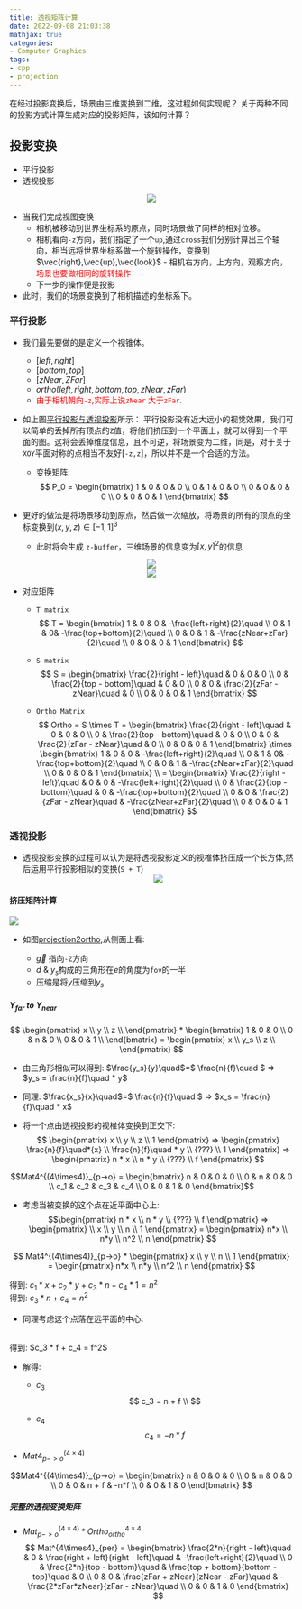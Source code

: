 ```yaml
---
title: 透视矩阵计算
date: 2022-09-08 21:03:38
mathjax: true
categories:
- Computer Graphics
tags:
- cpp
- projection
---
```


在经过投影变换后，场景由三维变换到二维，这过程如何实现呢？
关于两种不同的投影方式计算生成对应的投影矩阵，该如何计算？
<!--more-->

## 投影变换

- 平行投影
- 透视投影

<center><img id="projection" src="https://raw.githubusercontent.com/Ranbun/images/main/blog/computer graph/projection.png"/></center>

- 当我们完成视图变换
    - 相机被移动到世界坐标系的原点，同时场景做了同样的相对位移。
    - 相机看向`-z`方向，我们指定了一个`up`,通过`cross`我们分别计算出三个轴向，相当远将世界坐标系做一个旋转操作，变换到$\vec{right},\vec{up},\vec{look}$ - 相机右方向，上方向，观察方向，<font color=red>场景也要做相同的旋转操作</font>
    - 下一步的操作便是投影
- 此时，我们的场景变换到了相机描述的坐标系下。

### 平行投影

- 我们最先要做的是定义一个视锥体。
    - $[left,right]$
    - $[bottom,top]$
    - $[zNear,ZFar]$
    - $ortho(left,right,bottom,top,zNear,zFar)$
    - <font color=red> 由于相机朝向<code>-z</code>,实际上说<code>zNear</code> 大于<code>zFar</code></font>.


- 如上图[平行投影与透视投影](#projection)所示：
平行投影没有近大远小的视觉效果，我们可以简单的丢掉所有顶点的`Z`值，将他们挤压到一个平面上，就可以得到一个平面的图。这将会丢掉维度信息，且不可逆，将场景变为二维，同是，对于关于`XOY`平面对称的点相当不友好[`-z,z`]，所以并不是一个合适的方法。
    - 变换矩阵:
    $$
        P_0 = \begin{bmatrix}
        1 & 0 & 0 & 0 \\
        0 & 1 & 0 & 0 \\
        0 & 0 & 0 & 0 \\
        0 & 0 & 0 & 1
    \end{bmatrix}
    $$ 

- 更好的做法是将场景移动到原点，然后做一次缩放，将场景的所有的顶点的坐标变换到$(x,y,z) \in [-1,1]^3$
    - 此时将会生成 `z-buffer`，三维场景的信息变为$[x,y]^2$的信息

<center><img id="ortho_1" src="https://raw.githubusercontent.com/Ranbun/images/main/blog/computer graph/Ortho.png
"/></center>

<center><img id="ortho_1" src="https://raw.githubusercontent.com/Ranbun/images/main/blog/computer graph/ortho_moveandscale.png
"/></center>

- 对应矩阵
    - `T matrix `
$$
    T = 
    \begin{bmatrix}
        1 & 0 & 0 & -\frac{left+right}{2}\quad \\
        0 & 1 & 0& -\frac{top+bottom}{2}\quad  \\
        0 & 0 & 1 & -\frac{zNear+zFar}{2}\quad  \\
        0 & 0 & 0 & 1
    \end{bmatrix}
$$


    - `S matrix `
$$
    S = 
    \begin{bmatrix}
        \frac{2}{right - left}\quad & 0 & 0 & 0  \\
        0 & \frac{2}{top - bottom}\quad & 0 & 0  \\
        0 & 0 & \frac{2}{zFar - zNear}\quad & 0  \\
        0 & 0 & 0 & 1
    \end{bmatrix}
$$

    - `Ortho Matrix`
    $$
        Ortho =  S \times T =       
        \begin{bmatrix}
            \frac{2}{right - left}\quad & 0 & 0 & 0  \\
            0 & \frac{2}{top - bottom}\quad & 0 & 0  \\
            0 & 0 & \frac{2}{zFar - zNear}\quad & 0  \\
            0 & 0 & 0 & 1
        \end{bmatrix} 
        \times 
        \begin{bmatrix}
            1 & 0 & 0 & -\frac{left+right}{2}\quad \\
            0 & 1 & 0& -\frac{top+bottom}{2}\quad  \\
            0 & 0 & 1 & -\frac{zNear+zFar}{2}\quad  \\
            0 & 0 & 0 & 1
        \end{bmatrix} \\
        = \begin{bmatrix}
                \frac{2}{right - left}\quad & 0 & 0 & -\frac{left+right}{2}\quad  \\
                0 & \frac{2}{top - bottom}\quad & 0 & -\frac{top+bottom}{2}\quad  \\
                0 & 0 & \frac{2}{zFar - zNear}\quad & -\frac{zNear+zFar}{2}\quad  \\
                0 & 0 & 0 & 1
        \end{bmatrix} 
    $$

### 透视投影

- 透视投影变换的过程可以认为是将透视投影定义的视椎体挤压成一个长方体,然后运用平行投影相似的变换(`S + T`)
    <center>
    <img id="projection2ortho" src="https://raw.githubusercontent.com/Ranbun/images/main/blog/computer%20graph/projection2ortho.png"/>
    </center>

#### 挤压矩阵计算

![][projection_extrusion]

- 如图[projection2ortho](#projection2ortho),从侧面上看:

    - $\vec{g}$ 指向`-Z`方向
    - $d$ & $y_s$构成的三角形在$e$的角度为`fov`的一半 
    - 压缩是将$y$压缩到$y_s$

##### $Y_{far}$ to $Y_{near}$

$$
        \begin{pmatrix}
        x \\
        y \\
        z \\
        \end{pmatrix} *  \begin{bmatrix}
        1 & 0 & 0 \\
        0 & n & 0 \\
        0 & 0 & 1 \\
        \end{bmatrix}    = \begin{pmatrix}
        x \\
        y_s \\
        z \\
        \end{pmatrix}
$$

- 由三角形相似可以得到: $\frac{y_s}{y}\quad$=$ \frac{n}{f}\quad $ => $y_s = \frac{n}{f}\quad * y$
- 同理: $\frac{x_s}{x}\quad$=$ \frac{n}{f}\quad $ => $x_s = \frac{n}{f}\quad * x$

- 将一个点由透视投影的视椎体变换到正交下:
$$
\begin{pmatrix}
        x \\
        y \\
        z \\
        1
\end{pmatrix} => \begin{pmatrix}
        \frac{n}{f}\quad*{x} \\
        \frac{n}{f}\quad * y \\
        {???} \\
        1
\end{pmatrix} => \begin{pmatrix}
        n * x \\
        n * y \\
        {???} \\
        f
\end{pmatrix}
$$

$$Mat4^{(4\times4)}_{p->o} = \begin{bmatrix}
            n & 0 & 0 & 0 \\
            0 & n & 0 & 0  \\
        c_1 & c_2 & c_3 & c_4  \\
            0 & 0 & 1 & 0
        \end{bmatrix}$$

- 考虑当被变换的这个点在近平面中心上: 
$$\begin{pmatrix}
        n * x \\
        n * y \\
        {???} \\
        f
\end{pmatrix} 
 =>  \begin{pmatrix} \\
        x \\
        y \\
        n \\
        1
    \end{pmatrix} = \begin{pmatrix}
        n*x \\
        n*y \\
        n^2 \\
        n
\end{pmatrix}
$$

$$
    Mat4^{(4\times4)}_{p->o}  * \begin{pmatrix} 
        x \\
        y \\
        n \\
        1 
    \end{pmatrix} = \begin{pmatrix} 
        n*x \\
        n*y \\
        n^2 \\
        n 
    \end{pmatrix}
$$

得到: $c_1 * x + c_2 * y + c_3 * n + c_4 * 1 = n^2$
<br>
得到: $c_3 * n + c_4 = n^2$

- 同理考虑这个点落在远平面的中心:
<br>
得到: $c_3 * f + c_4 = f^2$

- 解得: 
    - $c_3$
        $$
        c_3 = n + f \\ 
        $$

    - $c_4$
        $$
        c_4 = -n * f
        $$

- $Mat4^{(4\times4)}_{p->o}$

$$Mat4^{(4\times4)}_{p->o} = \begin{bmatrix}
            n & 0 & 0 & 0 \\
            0 & n & 0 & 0  \\
            0 & 0 & n + f & -n*f  \\
            0 & 0 & 1 & 0
        \end{bmatrix}
$$

##### 完整的透视变换矩阵

- $Mat^{(4\times4)}_{p->o} * Ortho^{4\times4}_{ortho}$
$$
Mat^{4\times4}_{per} = \begin{bmatrix}
                \frac{2*n}{right - left}\quad & 0 & \frac{right + left}{right - left}\quad & -\frac{left+right}{2}\quad  \\
                0 & \frac{2*n}{top - bottom}\quad & \frac{top + bottom}{bottom - top}\quad & 0 \\
                0 & 0 & \frac{zFar + zNear}{zNear - zFar}\quad & -\frac{2*zFar*zNear}{zFar - zNear}\quad  \\
                0 & 0 & 1 & 0
        \end{bmatrix} 
$$




[projection2ortho]: https://raw.githubusercontent.com/Ranbun/images/main/blog/computer%20graph/projection2ortho.png
[projection_extrusion]: https://raw.githubusercontent.com/Ranbun/images/main/blog/computer%20graph/projection_extrusion_computer.png



